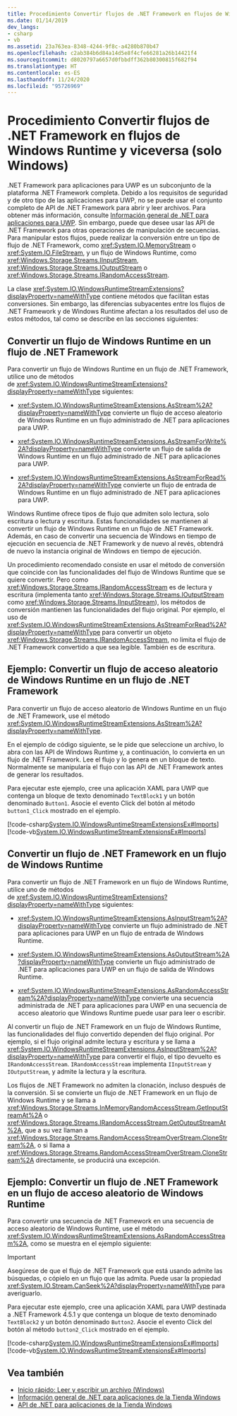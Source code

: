 ```yaml
---
title: Procedimiento Convertir flujos de .NET Framework en flujos de Windows Runtime y viceversa (solo Windows)
ms.date: 01/14/2019
dev_langs:
- csharp
- vb
ms.assetid: 23a763ea-8348-4244-9f8c-a4280b870b47
ms.openlocfilehash: c2ab384b6d84a14d5e8f4cfe66281a26b14421f4
ms.sourcegitcommit: d8020797a6657d0fbbdff362b80300815f682f94
ms.translationtype: HT
ms.contentlocale: es-ES
ms.lasthandoff: 11/24/2020
ms.locfileid: "95726969"
---
```

# <a name="how-to-convert-between-net-framework-and-windows-runtime-streams-windows-only"></a>Procedimiento Convertir flujos de .NET Framework en flujos de Windows Runtime y viceversa (solo Windows)

.NET Framework para aplicaciones para UWP es un subconjunto de la plataforma .NET Framework completa. Debido a los requisitos de seguridad y de otro tipo de las aplicaciones para UWP, no se puede usar el conjunto completo de API de .NET Framework para abrir y leer archivos. Para obtener más información, consulte [Información general de .NET para aplicaciones para UWP](/previous-versions/windows/apps/br230302(v=vs.140)). Sin embargo, puede que desee usar las API de .NET Framework para otras operaciones de manipulación de secuencias. Para manipular estos flujos, puede realizar la conversión entre un tipo de flujo de .NET Framework, como <xref:System.IO.MemoryStream> o <xref:System.IO.FileStream>, y un flujo de Windows Runtime, como <xref:Windows.Storage.Streams.IInputStream>, <xref:Windows.Storage.Streams.IOutputStream> o <xref:Windows.Storage.Streams.IRandomAccessStream>.

La clase <xref:System.IO.WindowsRuntimeStreamExtensions?displayProperty=nameWithType> contiene métodos que facilitan estas conversiones. Sin embargo, las diferencias subyacentes entre los flujos de .NET Framework y de Windows Runtime afectan a los resultados del uso de estos métodos, tal como se describe en las secciones siguientes:

## <a name="convert-from-a-windows-runtime-to-a-net-framework-stream"></a>Convertir un flujo de Windows Runtime en un flujo de .NET Framework

Para convertir un flujo de Windows Runtime en un flujo de .NET Framework, utilice uno de métodos de <xref:System.IO.WindowsRuntimeStreamExtensions?displayProperty=nameWithType> siguientes:

- <xref:System.IO.WindowsRuntimeStreamExtensions.AsStream%2A?displayProperty=nameWithType> convierte un flujo de acceso aleatorio de Windows Runtime en un flujo administrado de .NET para aplicaciones para UWP.
  
- <xref:System.IO.WindowsRuntimeStreamExtensions.AsStreamForWrite%2A?displayProperty=nameWithType> convierte un flujo de salida de Windows Runtime en un flujo administrado de .NET para aplicaciones para UWP.
  
- <xref:System.IO.WindowsRuntimeStreamExtensions.AsStreamForRead%2A?displayProperty=nameWithType> convierte un flujo de entrada de Windows Runtime en un flujo administrado de .NET para aplicaciones para UWP.

Windows Runtime ofrece tipos de flujo que admiten solo lectura, solo escritura o lectura y escritura. Estas funcionalidades se mantienen al convertir un flujo de Windows Runtime en un flujo de .NET Framework. Además, en caso de convertir una secuencia de Windows en tiempo de ejecución en secuencia de .NET Framework y de nuevo al revés, obtendrá de nuevo la instancia original de Windows en tiempo de ejecución.

Un procedimiento recomendado consiste en usar el método de conversión que coincide con las funcionalidades del flujo de Windows Runtime que se quiere convertir. Pero como <xref:Windows.Storage.Streams.IRandomAccessStream> es de lectura y escritura (implementa tanto <xref:Windows.Storage.Streams.IOutputStream> como <xref:Windows.Storage.Streams.IInputStream>), los métodos de conversión mantienen las funcionalidades del flujo original. Por ejemplo, el uso de <xref:System.IO.WindowsRuntimeStreamExtensions.AsStreamForRead%2A?displayProperty=nameWithType> para convertir un objeto <xref:Windows.Storage.Streams.IRandomAccessStream>, no limita el flujo de .NET Framework convertido a que sea legible. También es de escritura.

## <a name="example-convert-windows-runtime-random-access-to-net-framework-stream"></a>Ejemplo: Convertir un flujo de acceso aleatorio de Windows Runtime en un flujo de .NET Framework

Para convertir un flujo de acceso aleatorio de Windows Runtime en un flujo de .NET Framework, use el método <xref:System.IO.WindowsRuntimeStreamExtensions.AsStream%2A?displayProperty=nameWithType>.

En el ejemplo de código siguiente, se le pide que seleccione un archivo, lo abra con las API de Windows Runtime y, a continuación, lo convierta en un flujo de .NET Framework. Lee el flujo y lo genera en un bloque de texto. Normalmente se manipularía el flujo con las API de .NET Framework antes de generar los resultados.

Para ejecutar este ejemplo, cree una aplicación XAML para UWP que contenga un bloque de texto denominado `TextBlock1` y un botón denominado `Button1`. Asocie el evento Click del botón al método `button1_Click` mostrado en el ejemplo.

  [!code-csharp[System.IO.WindowsRuntimeStreamExtensionsEx#Imports](~/samples/snippets/csharp/VS_Snippets_CLR_System/system.io.windowsruntimestreamextensionsex/cs/mainpage1.xaml.cs)]
  [!code-vb[System.IO.WindowsRuntimeStreamExtensionsEx#Imports](~/samples/snippets/visualbasic/VS_Snippets_CLR_System/system.io.windowsruntimestreamextensionsex/vb/mainpage1.xaml.vb)]

## <a name="convert-from-a-net-framework-to-a-windows-runtime-stream"></a>Convertir un flujo de .NET Framework en un flujo de Windows Runtime

Para convertir un flujo de .NET Framework en un flujo de Windows Runtime, utilice uno de métodos de <xref:System.IO.WindowsRuntimeStreamExtensions?displayProperty=nameWithType> siguientes:

- <xref:System.IO.WindowsRuntimeStreamExtensions.AsInputStream%2A?displayProperty=nameWithType> convierte un flujo administrado de .NET para aplicaciones para UWP en un flujo de entrada de Windows Runtime.
  
- <xref:System.IO.WindowsRuntimeStreamExtensions.AsOutputStream%2A?displayProperty=nameWithType> convierte un flujo administrado de .NET para aplicaciones para UWP en un flujo de salida de Windows Runtime.
  
- <xref:System.IO.WindowsRuntimeStreamExtensions.AsRandomAccessStream%2A?displayProperty=nameWithType> convierte una secuencia administrada de .NET para aplicaciones para UWP en una secuencia de acceso aleatorio que Windows Runtime puede usar para leer o escribir.

Al convertir un flujo de .NET Framework en un flujo de Windows Runtime, las funcionalidades del flujo convertido dependen del flujo original. Por ejemplo, si el flujo original admite lectura y escritura y se llama a <xref:System.IO.WindowsRuntimeStreamExtensions.AsInputStream%2A?displayProperty=nameWithType> para convertir el flujo, el tipo devuelto es `IRandomAccessStream`. `IRandomAccessStream` implementa `IInputStream` y `IOutputStream`, y admite la lectura y la escritura.

Los flujos de .NET Framework no admiten la clonación, incluso después de la conversión. Si se convierte un flujo de .NET Framework en un flujo de Windows Runtime y se llama a <xref:Windows.Storage.Streams.InMemoryRandomAccessStream.GetInputStreamAt%2A> o <xref:Windows.Storage.Streams.IRandomAccessStream.GetOutputStreamAt%2A>, que a su vez llaman a <xref:Windows.Storage.Streams.RandomAccessStreamOverStream.CloneStream%2A>, o si llama a <xref:Windows.Storage.Streams.RandomAccessStreamOverStream.CloneStream%2A> directamente, se producirá una excepción.

## <a name="example-convert-net-framework-to-windows-runtime-random-access-stream"></a>Ejemplo: Convertir un flujo de .NET Framework en un flujo de acceso aleatorio de Windows Runtime

Para convertir una secuencia de .NET Framework en una secuencia de acceso aleatorio de Windows Runtime, use el método <xref:System.IO.WindowsRuntimeStreamExtensions.AsRandomAccessStream%2A>, como se muestra en el ejemplo siguiente:

> [!IMPORTANT]
> Asegúrese de que el flujo de .NET Framework que está usando admite las búsquedas, o cópielo en un flujo que las admita. Puede usar la propiedad <xref:System.IO.Stream.CanSeek%2A?displayProperty=nameWithType> para averiguarlo.

Para ejecutar este ejemplo, cree una aplicación XAML para UWP destinada a .NET Framework 4.5.1 y que contenga un bloque de texto denominado `TextBlock2` y un botón denominado `Button2`. Asocie el evento Click del botón al método `button2_Click` mostrado en el ejemplo.

  [!code-csharp[System.IO.WindowsRuntimeStreamExtensionsEx#Imports](~/samples/snippets/csharp/VS_Snippets_CLR_System/system.io.windowsruntimestreamextensionsex/cs/mainpage2.xaml.cs)]
  [!code-vb[System.IO.WindowsRuntimeStreamExtensionsEx#Imports](~/samples/snippets/visualbasic/VS_Snippets_CLR_System/system.io.windowsruntimestreamextensionsex/vb/mainpage2.xaml.vb)]

## <a name="see-also"></a>Vea también

- [Inicio rápido: Leer y escribir un archivo (Windows)](/previous-versions/windows/apps/hh464978(v=win.10))  
- [Información general de .NET para aplicaciones de la Tienda Windows](/previous-versions/windows/apps/br230302(v=vs.140))  
- [API de .NET para aplicaciones de la Tienda Windows](/previous-versions/br230232(v=vs.120))
